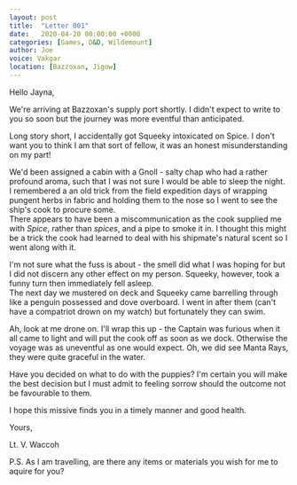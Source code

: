 ```yaml
---
layout: post
title:  "Letter 001"
date:   2020-04-20 00:00:00 +0000
categories: [Games, D&D, Wildemount]
author: Joe
voice: Vakgar
location: [Bazzoxan, Jigow]
---
```

Hello Jayna,

We're arriving at Bazzoxan's supply port shortly. I didn't expect to write to 
you so soon but the journey was more eventful than anticipated.

Long story short, I accidentally got Squeeky intoxicated on Spice.<!-- more -->
I don't want you to think I am that sort of fellow, it was an honest 
misunderstanding on my part!

We'd been assigned a cabin with a Gnoll - salty chap who had a rather profound 
aroma, such that I was not sure I would be able to sleep the night. I remembered
 a an old trick from the field expedition days of wrapping pungent herbs in 
fabric and holding them to the nose so I went to see the ship's cook to procure 
some.  
There appears to have been a miscommunication as the cook supplied me with 
*Spice*, rather than *spices*, and a pipe to smoke it in. I thought this might 
be a trick the cook had learned to deal with his shipmate's natural scent so I 
went along with it.

I'm not sure what the fuss is about - the smell did what I was hoping for but I 
did not discern any other effect on my person. Squeeky, however, took a funny 
turn then immediately fell asleep.  
The next day we mustered on deck and Squeeky came barrelling through like a 
penguin possessed and dove overboard. I went in after them (can't have a 
compatriot drown on my watch) but fortunately they can swim.

Ah, look at me drone on. I'll wrap this up - the Captain was furious when it all
 came to light and will put the cook off as soon as we dock. Otherwise the 
voyage was as uneventful as one would expect. Oh, we did see Manta Rays, they 
were quite graceful in the water.

Have you decided on what to do with the puppies? I'm certain you will make the 
best decision but I must admit to feeling sorrow should the outcome not be 
favourable to them.

I hope this missive finds you in a timely manner and good health.

Yours,

Lt. V. Waccoh

P.S. As I am travelling, are there any items or materials you wish for me to 
aquire for you?